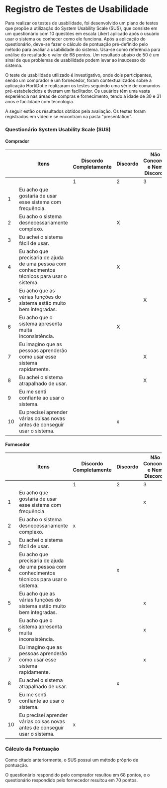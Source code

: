 # Registro de Testes de Usabilidade

Para realizar os testes de usabilidade, foi desenvolvido um plano de testes que propõe a utilização do System Usability Scale (SUS), que consiste em um questionário com 10 questões em escala Likert aplicado após o usuário usar o sistema ou conhecer como ele funciona. Após a aplicação do questionário, deve-se fazer o cálculo de pontuação pré-definido pelo método para avaliar a usabilidade do sistema. Usa-se como referência para análise do resultado o valor de 68 pontos. Um resultado abaixo de 50 é um sinal de que problemas de usabilidade podem levar ao insucesso do sistema. 

O teste de usabilidade utilizado é investigativo, onde dois participantes, sendo um comprador e um fornecedor, foram contextualizados sobre a aplicação HortiDot e realizaram os testes seguindo uma série de comandos pré-estabelecidos e tiveram um facilitador. Os usuários têm uma vasta experiência nas áreas de compras e fornecimento, tendo a idade de 30 e 31 anos e facilidade com tecnologia. 

A seguir estão os resultados obtidos pela avaliação. Os testes foram registrados em vídeo e se encontram na pasta "presentation".

### Questionário System Usability Scale (SUS)

#### Comprador

| | Itens                                                | Discordo Completamente | Discordo | Não Concordo e Nem Discordo | Concordo | Concordo Completamente |
|-| ---------------------------------------------------- | ---------- | ---- | --- | ----- | --------- |
| |                                                          | 1          | 2    | 3   | 4     | 5         |
|1| Eu acho que gostaria de usar esse sistema com frequência.| | | | X | |
|2| Eu acho o sistema desnecessariamente complexo.           | | X | | | |
|3| Eu achei o sistema fácil de usar.                        | |  | | x | |
|4| Eu acho que precisaria de ajuda de uma pessoa com conhecimentos técnicos para usar o sistema.| | X | | | |
|5| Eu acho que as várias funções do sistema estão muito bem integradas. | | | X | | |
|6| Eu acho que o sistema apresenta muita inconsistência. | | X | | | |
|7| Eu imagino que as pessoas aprenderão como usar esse sistema rapidamente. | | | X | | |
|8| Eu achei o sistema atrapalhado de usar. | | | X | | |
|9| Eu me senti confiante ao usar o sistema. | | | | X | |
|10| Eu precisei aprender várias coisas novas antes de conseguir usar o sistema. | | x  | | | | 

#### Fornecedor
| | Itens                                                | Discordo Completamente | Discordo | Não Concordo e Nem Discordo | Concordo | Concordo Completamente |
|-| ---------------------------------------------------- | ---------- | ---- | --- | ----- | --------- |
| |                                                          | 1          | 2    | 3   | 4     | 5         |
|1| Eu acho que gostaria de usar esse sistema com frequência.| | | x | | |
|2| Eu acho o sistema desnecessariamente complexo.           | x | | | | |
|3| Eu achei o sistema fácil de usar.                        | | | | x | |
|4| Eu acho que precisaria de ajuda de uma pessoa com conhecimentos técnicos para usar o sistema.| | x | | | |
|5| Eu acho que as várias funções do sistema estão muito bem integradas. | | | x | | |
|6| Eu acho que o sistema apresenta muita inconsistência. | | | x | | |
|7| Eu imagino que as pessoas aprenderão como usar esse sistema rapidamente. | | | x | | |
|8| Eu achei o sistema atrapalhado de usar. | | x |  | | |
|9| Eu me senti confiante ao usar o sistema. | | | | x | |
|10| Eu precisei aprender várias coisas novas antes de conseguir usar o sistema. | x | | | | | 

### Cálculo da Pontuação

Como citado anteriormente, o SUS possui um método próprio de pontuação. 

O questionário respondido pelo comprador resultou em 68 pontos, e o questionário respondido pelo fornecedor resultou em 70 pontos.







